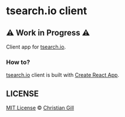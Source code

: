 # tsearch.io client

## :warning: Work in Progress :warning:

Client app for [tsearch.io](https://tsearch.io).

### How to?

[tsearch.io](https://tsearch.io) client is built with
[Create React App](https://create-react-app.dev/).

## LICENSE

[MIT License](https://github.com/tsearch-io/client/blob/master/LICENSE) ©
[Christian Gill](https://gillchristian.xyz)
